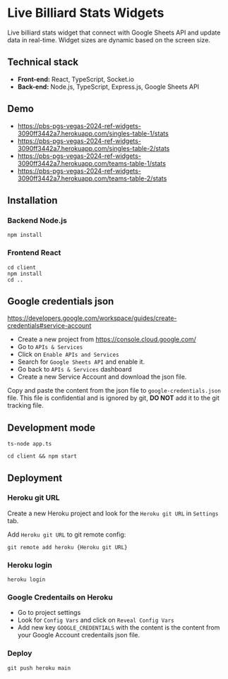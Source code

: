 # Live Billiard Stats Widgets

Live billiard stats widget that connect with Google Sheets API and update data in real-time. Widget sizes are dynamic based on the screen size.

## Technical stack
- **Front-end:** React, TypeScript, Socket.io
- **Back-end:** Node.js, TypeScript, Express.js, Google Sheets API

## Demo
- https://pbs-pgs-vegas-2024-ref-widgets-3090ff3442a7.herokuapp.com/singles-table-1/stats
- https://pbs-pgs-vegas-2024-ref-widgets-3090ff3442a7.herokuapp.com/singles-table-2/stats
- https://pbs-pgs-vegas-2024-ref-widgets-3090ff3442a7.herokuapp.com/teams-table-1/stats
- https://pbs-pgs-vegas-2024-ref-widgets-3090ff3442a7.herokuapp.com/teams-table-2/stats


## Installation

### Backend Node.js

```
npm install
```

### Frontend React

```
cd client
npm install
cd ..
```

## Google credentials json

https://developers.google.com/workspace/guides/create-credentials#service-account

- Create a new project from https://console.cloud.google.com/
- Go to `APIs & Services`
- Click on `Enable APIs and Services`
- Search for `Google Sheets API` and enable it.
- Go back to `APIs & Services` dashboard
- Create a new Service Account and download the json file.

Copy and paste the content from the json file to `google-credentials.json` file. This file is confidential and is ignored by git, **DO NOT** add it to the git tracking file.

## Development mode

```
ts-node app.ts

cd client && npm start
```


## Deployment

### Heroku git URL

Create a new Heroku project and look for the `Heroku git URL` in `Settings` tab.

Add `Heroku git URL` to git remote config:
```
git remote add heroku {Heroku git URL}
```

### Heroku login
```
heroku login
```

### Google Credentails on Heroku

- Go to project settings
- Look for `Config Vars` and click on `Reveal Config Vars`
- Add new key `GOOGLE_CREDENTIALS` with the content is the content from your Google Account credentails json file.

### Deploy
```
git push heroku main
```

